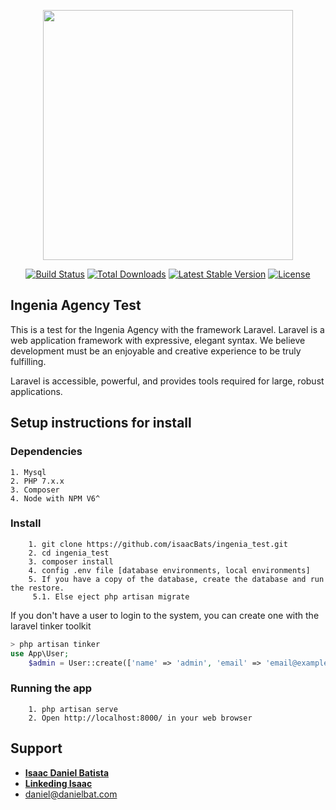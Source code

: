<p align="center"><img src="https://res.cloudinary.com/dtfbvvkyp/image/upload/v1566331377/laravel-logolockup-cmyk-red.svg" width="400"></p>

<p align="center">
<a href="https://travis-ci.org/laravel/framework"><img src="https://travis-ci.org/laravel/framework.svg" alt="Build Status"></a>
<a href="https://packagist.org/packages/laravel/framework"><img src="https://poser.pugx.org/laravel/framework/d/total.svg" alt="Total Downloads"></a>
<a href="https://packagist.org/packages/laravel/framework"><img src="https://poser.pugx.org/laravel/framework/v/stable.svg" alt="Latest Stable Version"></a>
<a href="https://packagist.org/packages/laravel/framework"><img src="https://poser.pugx.org/laravel/framework/license.svg" alt="License"></a>
</p>

## Ingenia Agency Test

This is a test for the Ingenia Agency with the framework Laravel. Laravel is a web application framework with expressive, elegant syntax. We believe development must be an enjoyable and creative experience to be truly fulfilling. 

Laravel is accessible, powerful, and provides tools required for large, robust applications.

## Setup instructions for install

### Dependencies
    1. Mysql
    2. PHP 7.x.x
    3. Composer
    4. Node with NPM V6^

### Install
```
    1. git clone https://github.com/isaacBats/ingenia_test.git
    2. cd ingenia_test
    3. composer install
    4. config .env file [database environments, local environments]
    5. If you have a copy of the database, create the database and run the restore.
     5.1. Else eject php artisan migrate
```

If you don't have a user to login to the system, you can create one with the laravel tinker toolkit
```php
> php artisan tinker
use App\User;
    $admin = User::create(['name' => 'admin', 'email' => 'email@example.com', 'password' => bcrypt('your password')]);
```

### Running the app
```
    1. php artisan serve
    2. Open http://localhost:8000/ in your web browser
```
## Support

- **[Isaac Daniel Batista](https://danielbat.com/)**
- **[Linkeding Isaac](https://www.linkedin.com/in/isaac-daniel-batista/)**
- <daniel@danielbat.com>
